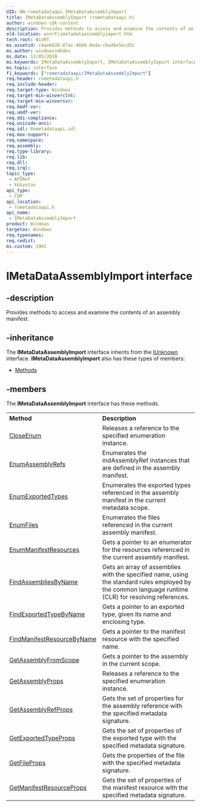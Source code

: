 ```yaml
---
UID: NN:rometadataapi.IMetaDataAssemblyImport
title: IMetaDataAssemblyImport (rometadataapi.h)
author: windows-sdk-content
description: Provides methods to access and examine the contents of an assembly manifest.
old-location: winrt\imetadataassemblyimport.htm
tech.root: WinRT
ms.assetid: c4ae6028-87ac-4bb9-8eda-c6a48e5ecd3c
ms.author: windowssdkdev
ms.date: 12/05/2018
ms.keywords: IMetaDataAssemblyImport, IMetaDataAssemblyImport interface [Windows Runtime], IMetaDataAssemblyImport interface [Windows Runtime],described, rometadataapi/IMetaDataAssemblyImport, winrt.imetadataassemblyimport
ms.topic: interface
f1_keywords: ["rometadataapi/IMetaDataAssemblyImport"]
req.header: rometadataapi.h
req.include-header: 
req.target-type: Windows
req.target-min-winverclnt: 
req.target-min-winversvr: 
req.kmdf-ver: 
req.umdf-ver: 
req.ddi-compliance: 
req.unicode-ansi: 
req.idl: Rometadataapi.idl
req.max-support: 
req.namespace: 
req.assembly: 
req.type-library: 
req.lib: 
req.dll: 
req.irql: 
topic_type:
 - APIRef
 - kbSyntax
api_type:
 - COM
api_location:
 - rometadataapi.h
api_name:
 - IMetaDataAssemblyImport
product: Windows
targetos: Windows
req.typenames: 
req.redist: 
ms.custom: 19H1
---
```


# IMetaDataAssemblyImport interface


## -description


Provides methods to access and examine the contents of an assembly manifest.


## -inheritance

The <b xmlns:loc="http://microsoft.com/wdcml/l10n">IMetaDataAssemblyImport</b> interface inherits from the <a href="https://docs.microsoft.com/windows/desktop/api/unknwn/nn-unknwn-iunknown">IUnknown</a> interface. <b>IMetaDataAssemblyImport</b> also has these types of members:
<ul>
<li><a href="https://docs.microsoft.com/">Methods</a></li>
</ul>

## -members

The <b>IMetaDataAssemblyImport</b> interface has these methods.
<table class="members" id="memberListMethods">
<tr>
<th align="left" width="37%">Method</th>
<th align="left" width="63%">Description</th>
</tr>
<tr data="declared;">
<td align="left" width="37%">
<a href="https://docs.microsoft.com/windows/desktop/api/rometadataapi/nf-rometadataapi-imetadataassemblyimport-closeenum">CloseEnum</a>
</td>
<td align="left" width="63%">
Releases a reference to the specified enumeration instance.

</td>
</tr>
<tr data="declared;">
<td align="left" width="37%">
<a href="https://docs.microsoft.com/windows/desktop/api/rometadataapi/nf-rometadataapi-imetadataassemblyimport-enumassemblyrefs">EnumAssemblyRefs</a>
</td>
<td align="left" width="63%">
Enumerates the mdAssemblyRef instances that are defined in the assembly manifest.

</td>
</tr>
<tr data="declared;">
<td align="left" width="37%">
<a href="https://docs.microsoft.com/windows/desktop/api/rometadataapi/nf-rometadataapi-imetadataassemblyimport-enumexportedtypes">EnumExportedTypes</a>
</td>
<td align="left" width="63%">
Enumerates the exported types referenced in the assembly manifest in the current metadata scope.

</td>
</tr>
<tr data="declared;">
<td align="left" width="37%">
<a href="https://docs.microsoft.com/windows/desktop/api/rometadataapi/nf-rometadataapi-imetadataassemblyimport-enumfiles">EnumFiles</a>
</td>
<td align="left" width="63%">
Enumerates the files referenced in the current assembly manifest.

</td>
</tr>
<tr data="declared;">
<td align="left" width="37%">
<a href="https://docs.microsoft.com/windows/desktop/api/rometadataapi/nf-rometadataapi-imetadataassemblyimport-enummanifestresources">EnumManifestResources</a>
</td>
<td align="left" width="63%">
Gets a pointer to an enumerator for the resources referenced in the current assembly manifest.

</td>
</tr>
<tr data="declared;">
<td align="left" width="37%">
<a href="https://docs.microsoft.com/windows/desktop/api/rometadataapi/nf-rometadataapi-imetadataassemblyimport-findassembliesbyname">FindAssembliesByName</a>
</td>
<td align="left" width="63%">
Gets an array of assemblies with the specified name, using the standard rules employed by the common language runtime (CLR) for resolving references.

</td>
</tr>
<tr data="declared;">
<td align="left" width="37%">
<a href="https://docs.microsoft.com/windows/desktop/api/rometadataapi/nf-rometadataapi-imetadataassemblyimport-findexportedtypebyname">FindExportedTypeByName</a>
</td>
<td align="left" width="63%">
Gets a pointer to an exported type, given its name and enclosing type.

</td>
</tr>
<tr data="declared;">
<td align="left" width="37%">
<a href="https://docs.microsoft.com/windows/desktop/api/rometadataapi/nf-rometadataapi-imetadataassemblyimport-findmanifestresourcebyname">FindManifestResourceByName</a>
</td>
<td align="left" width="63%">
Gets a pointer to the manifest resource with the specified name.

</td>
</tr>
<tr data="declared;">
<td align="left" width="37%">
<a href="https://docs.microsoft.com/windows/desktop/api/rometadataapi/nf-rometadataapi-imetadataassemblyimport-getassemblyfromscope">GetAssemblyFromScope</a>
</td>
<td align="left" width="63%">
Gets a pointer to the assembly in the current scope.

</td>
</tr>
<tr data="declared;">
<td align="left" width="37%">
<a href="https://docs.microsoft.com/windows/desktop/api/rometadataapi/nf-rometadataapi-imetadataassemblyimport-getassemblyprops">GetAssemblyProps</a>
</td>
<td align="left" width="63%">
Releases a reference to the specified enumeration instance.



</td>
</tr>
<tr data="declared;">
<td align="left" width="37%">
<a href="https://docs.microsoft.com/windows/desktop/api/rometadataapi/nf-rometadataapi-imetadataassemblyimport-getassemblyrefprops">GetAssemblyRefProps</a>
</td>
<td align="left" width="63%">
Gets the set of properties for the assembly reference with the specified metadata signature.

</td>
</tr>
<tr data="declared;">
<td align="left" width="37%">
<a href="https://docs.microsoft.com/windows/desktop/api/rometadataapi/nf-rometadataapi-imetadataassemblyimport-getexportedtypeprops">GetExportedTypeProps</a>
</td>
<td align="left" width="63%">
Gets the set of properties of the exported type with the specified metadata signature.

</td>
</tr>
<tr data="declared;">
<td align="left" width="37%">
<a href="https://docs.microsoft.com/windows/desktop/api/rometadataapi/nf-rometadataapi-imetadataassemblyimport-getfileprops">GetFileProps</a>
</td>
<td align="left" width="63%">
Gets the properties of the file with the specified metadata signature.

</td>
</tr>
<tr data="declared;">
<td align="left" width="37%">
<a href="https://docs.microsoft.com/windows/desktop/api/rometadataapi/nf-rometadataapi-imetadataassemblyimport-getmanifestresourceprops">GetManifestResourceProps</a>
</td>
<td align="left" width="63%">
Gets the set of properties of the manifest resource with the specified metadata signature.

</td>
</tr>
</table> 

